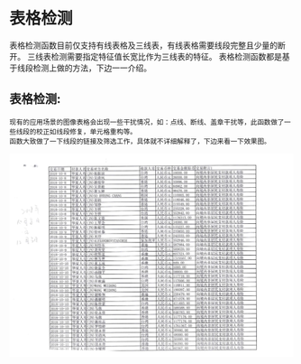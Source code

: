 # **表格检测**  
   表格检测函数目前仅支持有线表格及三线表，有线表格需要线段完整且少量的断开。  三线表检测需要指定特征值长宽比作为三线表的特征。
     表格检测函数都是基于线段检测上做的方法，下边一一介绍。  

## 表格检测:  
	现有的应用场景的图像表格会出现一些干扰情况，如：点线、断线、盖章干扰等，此函数做了一些线段的校正如线段修复，单元格重构等。  
	函数大致做了一下线段的链接及筛选工作，具体就不详细解释了，下边来看一下效果图。  
	
![bg_1.png](./image/bg_1.png) 
   